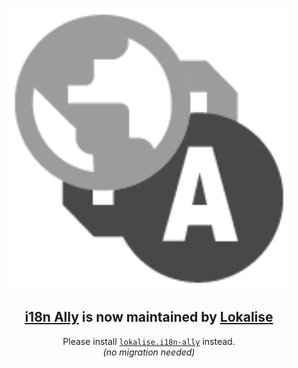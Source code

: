 <p align="center">
<img src="https://github.com/antfu/i18n-ally-redirect/blob/main/i18n-ally/logo.png?raw=true" alt="logo" width="450"/>
</p>

<h2 align="center"><a href="https://marketplace.visualstudio.com/items?itemName=lokalise.i18n-ally">i18n Ally</a> is now maintained by <a href="https://github.com/lokalise/i18n-ally">Lokalise</a></h2>

<p align="center">
Please install <a href="https://marketplace.visualstudio.com/items?itemName=lokalise.i18n-ally"><code>lokalise.i18n-ally</code></a> instead.<br>
<em>(no migration needed)</em>
</p>
